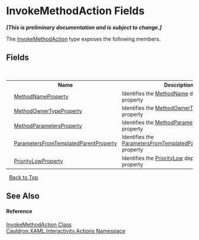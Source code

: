 # InvokeMethodAction Fields
 _**\[This is preliminary documentation and is subject to change.\]**_

The <a href="T_Cauldron_XAML_Interactivity_Actions_InvokeMethodAction">InvokeMethodAction</a> type exposes the following members.


## Fields
&nbsp;<table><tr><th></th><th>Name</th><th>Description</th></tr><tr><td>![Public field](media/pubfield.gif "Public field")![Static member](media/static.gif "Static member")</td><td><a href="F_Cauldron_XAML_Interactivity_Actions_InvokeMethodAction_MethodNameProperty">MethodNameProperty</a></td><td>
Identifies the <a href="P_Cauldron_XAML_Interactivity_Actions_InvokeMethodAction_MethodName">MethodName</a>&nbsp;dependency property</td></tr><tr><td>![Public field](media/pubfield.gif "Public field")![Static member](media/static.gif "Static member")</td><td><a href="F_Cauldron_XAML_Interactivity_Actions_InvokeMethodAction_MethodOwnerTypeProperty">MethodOwnerTypeProperty</a></td><td>
Identifies the <a href="P_Cauldron_XAML_Interactivity_Actions_InvokeMethodAction_MethodOwnerType">MethodOwnerType</a>&nbsp;dependency property</td></tr><tr><td>![Public field](media/pubfield.gif "Public field")![Static member](media/static.gif "Static member")</td><td><a href="F_Cauldron_XAML_Interactivity_Actions_InvokeMethodAction_MethodParametersProperty">MethodParametersProperty</a></td><td>
Identifies the <a href="P_Cauldron_XAML_Interactivity_Actions_InvokeMethodAction_MethodParameters">MethodParameters</a>&nbsp;dependency property</td></tr><tr><td>![Public field](media/pubfield.gif "Public field")![Static member](media/static.gif "Static member")</td><td><a href="F_Cauldron_XAML_Interactivity_Actions_InvokeMethodAction_ParametersFromTemplatedParentProperty">ParametersFromTemplatedParentProperty</a></td><td>
Identifies the <a href="P_Cauldron_XAML_Interactivity_Actions_InvokeMethodAction_ParametersFromTemplatedParent">ParametersFromTemplatedParent</a>&nbsp;dependency property</td></tr><tr><td>![Public field](media/pubfield.gif "Public field")![Static member](media/static.gif "Static member")</td><td><a href="F_Cauldron_XAML_Interactivity_Actions_InvokeMethodAction_PriorityLowProperty">PriorityLowProperty</a></td><td>
Identifies the <a href="P_Cauldron_XAML_Interactivity_Actions_InvokeMethodAction_PriorityLow">PriorityLow</a>&nbsp;dependency property</td></tr></table>&nbsp;
<a href="#invokemethodaction-fields">Back to Top</a>

## See Also


#### Reference
<a href="T_Cauldron_XAML_Interactivity_Actions_InvokeMethodAction">InvokeMethodAction Class</a><br /><a href="N_Cauldron_XAML_Interactivity_Actions">Cauldron.XAML.Interactivity.Actions Namespace</a><br />
